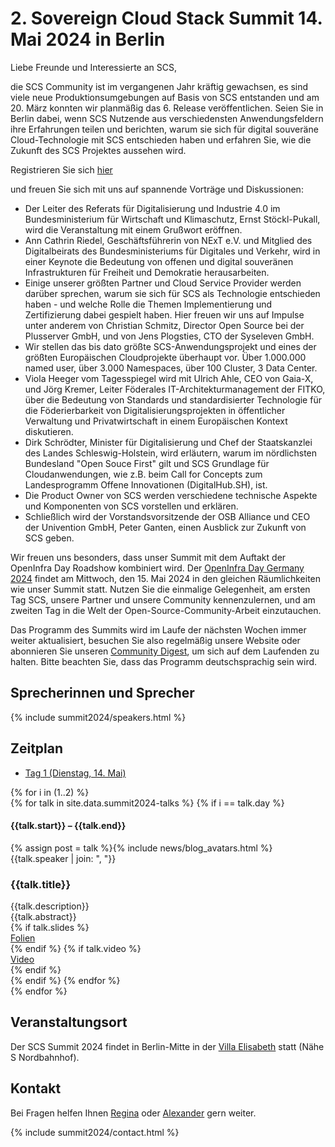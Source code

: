 # 2. Sovereign Cloud Stack Summit 14. Mai 2024 in Berlin


Liebe Freunde und Interessierte an SCS,

die SCS Community ist im vergangenen Jahr kräftig gewachsen, es sind viele neue Produktionsumgebungen auf Basis von SCS entstanden und am 20. März konnten wir planmäßig das 6. Release veröffentlichen.
Seien Sie in Berlin dabei, wenn SCS Nutzende aus verschiedensten Anwendungsfeldern ihre Erfahrungen teilen und berichten, warum sie sich für digital souveräne Cloud-Technologie mit SCS entschieden haben und erfahren Sie, wie die Zukunft des SCS Projektes aussehen wird.

Registrieren Sie sich [hier](https://events.scs.community/scs-summit-2024/)

und freuen Sie sich mit uns auf spannende Vorträge und Diskussionen:

* Der Leiter des Referats für Digitalisierung und Industrie 4.0 im Bundesministerium für Wirtschaft und Klimaschutz, Ernst Stöckl-Pukall, wird die Veranstaltung mit einem Grußwort eröffnen.
* Ann Cathrin Riedel, Geschäftsführerin von NExT e.V. und Mitglied des Digitalbeirats des Bundesministeriums für Digitales und Verkehr, wird in einer Keynote die Bedeutung von offenen und digital souveränen Infrastrukturen für Freiheit und Demokratie herausarbeiten.
* Einige unserer größten Partner und Cloud Service Provider werden darüber sprechen, warum sie sich für SCS als Technologie entschieden haben - und welche Rolle die Themen Implementierung und Zertifizierung dabei gespielt haben. Hier freuen wir uns auf Impulse unter anderem von Christian Schmitz, Director Open Source bei der Plusserver GmbH, und von Jens Plogsties, CTO der Syseleven GmbH.
* Wir stellen das bis dato größte SCS-Anwendungsprojekt und eines der größten Europäischen Cloudprojekte überhaupt vor. Über 1.000.000 named user, über 3.000 Namespaces, über 100 Cluster, 3 Data Center.
* Viola Heeger vom Tagesspiegel wird mit Ulrich Ahle, CEO von Gaia-X, und Jörg Kremer, Leiter Föderales IT-Architekturmanagement der FITKO, über die Bedeutung von Standards und standardisierter Technologie für die Föderierbarkeit von Digitalisierungsprojekten in öffentlicher Verwaltung und Privatwirtschaft in einem Europäischen Kontext diskutieren.
* Dirk Schrödter, Minister für Digitalisierung und Chef der Staatskanzlei des Landes Schleswig-Holstein, wird erläutern, warum im nördlichsten Bundesland "Open Souce First" gilt und SCS Grundlage für Cloudanwendungen, wie z.B. beim Call for Concepts zum Landesprogramm Offene Innovationen (DigitalHub.SH), ist.
* Die Product Owner von SCS werden verschiedene technische Aspekte und Komponenten von SCS vorstellen und erklären.
* Schließlich wird der Vorstandsvorsitzende der OSB Alliance und CEO der Univention GmbH, Peter Ganten, einen Ausblick zur Zukunft von SCS geben.


Wir freuen uns besonders, dass unser Summit mit dem Auftakt der OpenInfra Day Roadshow kombiniert wird. Der [OpenInfra Day Germany 2024](https://oideurope2024.openinfra.dev/#registration=1) findet am Mittwoch, den 15. Mai 2024 in den gleichen Räumlichkeiten wie unser Summit statt. Nutzen Sie die einmalige Gelegenheit, am ersten Tag SCS, unsere Partner und unsere Community kennenzulernen, und am zweiten Tag in die Welt der Open-Source-Community-Arbeit einzutauchen.

Das Programm des Summits wird im Laufe der nächsten Wochen immer weiter aktualisiert, besuchen Sie also regelmäßig unsere Website oder abonnieren Sie unseren [Community Digest](https://scs.sovereignit.de/mailman3/postorius/lists/announce.lists.scs.community/), um sich auf dem Laufenden zu halten.
Bitte beachten Sie, dass das Programm deutschsprachig sein wird.

## Sprecherinnen und Sprecher

{% include summit2024/speakers.html %}

## Zeitplan

<div class="container my-4">
    <!-- Nav tabs -->
    <ul class="schedule-nav nav nav-pills nav-justified" id="schedule-tab" role="tablist">
        <li class="nav-item me-2">
            <a class="nav-link active" id="tab-day-1" data-bs-toggle="tab" href="#day-1" role="tab"
                aria-controls="day-1" aria-selected="true">
                <span class="heading">Tag 1</span>
                <span class="meta d-none d-lg-block">(Dienstag, 14. Mai)</span>
            </a>
        </li>
    </ul>
    <!-- Tab panes -->
    <div class="schedule-tab-content tab-content mt-5">
        {% for i in (1..2) %}
        <div class="tab-pane fade {% if i == 1 %}show active{% endif %}" id="day-{{i}}" role="tabpanel"
            aria-labelledby="day-{{i}}">
            {% for talk in site.data.summit2024-talks %}
            {% if i == talk.day %}
            <div class="item item-talk">
                <div class="meta">
                    <h4 class="time">{{talk.start}} – {{talk.end}}</h4>
                    <div class="profile mt-3">
                        <div class="d-flex justify-content-center">{% assign post = talk %}{% include news/blog_avatars.html %}</div>
                        <div class="name mt-2">
                        {{talk.speaker | join: ", "}}
                        </div>
                    </div>
                    <!--//profile-->
                </div>
                <!--//meta-->
                <div class="content">
                    <h3 class="title mb-2">{{talk.title}}<a data-tab-destination="day-{{i}}"
                            href="#session-{{ forloop.index }}" class="link-unstyled"><i
                                class="fa fa-link ms-2 text-muted" aria-hidden="true" style="font-size: .7em;"></i></a>
                    </h3>
                    <div class="desc pb-2">{{talk.description}}</div>
                    <div class="desc pb-2">{{talk.abstract}}</div>
                    {% if talk.slides %}
			<div class="desc pb-2"><a href="{{talk.slides}}">Folien</a></div>
		    {% endif %}
                    {% if talk.video %}
			<div class="desc pb-2"><a href="{{talk.video}}">Video</a></div>
		    {% endif %}
                </div>
                <!--//content-->
            </div>
            {% endif %}
            {% endfor %}
        </div>
        {% endfor %}
    </div>
</div>


## Veranstaltungsort

Der SCS Summit 2024 findet in Berlin-Mitte in der [Villa Elisabeth](https://www.elisabeth.berlin/de/kulturorte/villa-elisabeth) statt (Nähe S Nordbahnhof).

## Kontakt

Bei Fragen helfen Ihnen [Regina](https://scs.community/metz) oder [Alexander](https://scs.community/diab) gern weiter.

{% include summit2024/contact.html %}
